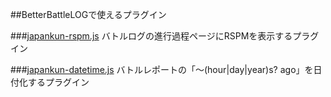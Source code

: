 ##BetterBattleLOGで使えるプラグイン

###[japankun-rspm.js](https://github.com/japankun/japankun.github.io/tree/master/BF4/RSPM)
バトルログの進行過程ページにRSPMを表示するプラグイン

###[japankun-datetime.js](http://japankun.github.io/BF4/BBL-Plugin/japankun-datetime.js)
バトルレポートの「～(hour|day|year)s? ago」を日付化するプラグイン
